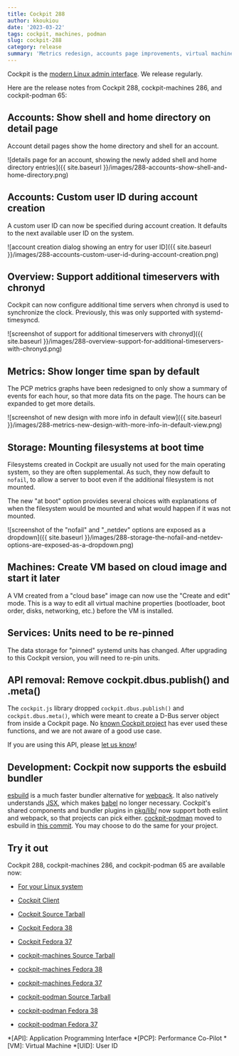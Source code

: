 ```yaml
---
title: Cockpit 288
author: kkoukiou
date: '2023-03-22'
tags: cockpit, machines, podman
slug: cockpit-288
category: release
summary: 'Metrics redesign, accounts page improvements, virtual machines cloud base editing, services page speed ups, chronyd manual time servers, esbuild bundler'
---
```


Cockpit is the [modern Linux admin interface](https://cockpit-project.org/).
We release regularly.

Here are the release notes from Cockpit 288, cockpit-machines 286, and cockpit-podman 65:

## Accounts: Show shell and home directory on detail page

Account detail pages show the home directory and shell for an account.

![details page for an account, showing the newly added shell and home directory entries]({{ site.baseurl }}/images/288-accounts-show-shell-and-home-directory.png)

## Accounts: Custom user ID during account creation

A custom user ID can now be specified during account creation. It defaults to the next available user ID on the system.

![account creation dialog showing an entry for user ID]({{ site.baseurl }}/images/288-accounts-custom-user-id-during-account-creation.png)

## Overview: Support additional timeservers with chronyd

Cockpit can now configure additional time servers when chronyd is used to synchronize the clock. Previously, this was only supported with systemd-timesyncd.

![screenshot of support for additional timeservers with chronyd]({{ site.baseurl }}/images/288-overview-support-for-additional-timeservers-with-chronyd.png)

## Metrics: Show longer time span by default

The PCP metrics graphs have been redesigned to only show a summary of events for each hour, so that more data fits on the page. The hours can be expanded to get more details.

![screenshot of new design with more info in default view]({{ site.baseurl }}/images/288-metrics-new-design-with-more-info-in-default-view.png)

## Storage: Mounting filesystems at boot time

Filesystems created in Cockpit are usually not used for the main operating system, so they are often supplemental. As such, they now default to `nofail`, to allow a server to boot even if the additional filesystem is not mounted.

The new "at boot" option provides several choices with explanations of when the filesystem would be mounted and what would happen if it was not mounted.

![screenshot of the "nofail" and "_netdev" options are exposed as a dropdown]({{ site.baseurl }}/images/288-storage-the-nofail-and-netdev-options-are-exposed-as-a-dropdown.png)

## Machines: Create VM based on cloud image and start it later

A VM created from a "cloud base" image can now use the "Create and edit" mode. This is a way to edit all virtual machine properties (bootloader, boot order, disks, networking, etc.) before the VM is installed.

## Services: Units need to be re-pinned

The data storage for "pinned" systemd units has changed. After upgrading to this Cockpit version, you will need to re-pin units.

## API removal: Remove cockpit.dbus.publish() and .meta()

The `cockpit.js` library dropped `cockpit.dbus.publish()` and `cockpit.dbus.meta()`, which were meant to create a D-Bus server object from inside a Cockpit page. No [known Cockpit project](https://cockpit-project.org/applications.html) has ever used these functions, and we are not aware of a good use case.

If you are using this API, please [let us know](https://github.com/cockpit-project/cockpit/issues)!

## Development: Cockpit now supports the esbuild bundler

[esbuild](https://esbuild.github.io/) is a much faster bundler alternative for [webpack](https://webpack.js.org/). It also natively understands [JSX](https://reactjs.org/docs/introducing-jsx.html), which makes [babel](https://babeljs.io/) no longer necessary. Cockpit's shared components and bundler plugins in [pkg/lib/](https://github.com/cockpit-project/cockpit/tree/main/pkg/lib) now support both eslint and webpack, so that projects can pick either. [cockpit-podman](https://github.com/cockpit-project/cockpit-podman) moved to esbuild in [this commit](https://github.com/cockpit-project/cockpit-podman/commit/d48f58297f66d2f6390aa85b54883d9be980850b). You may choose to do the same for your project.


## Try it out

Cockpit 288, cockpit-machines 286, and cockpit-podman 65 are available now:

* [For your Linux system](https://cockpit-project.org/running.html)
* [Cockpit Client](https://flathub.org/apps/details/org.cockpit_project.CockpitClient)

* [Cockpit Source Tarball](https://github.com/cockpit-project/cockpit/releases/tag/288)
* [Cockpit Fedora 38](https://bodhi.fedoraproject.org/updates/FEDORA-2023-6741936c44)
* [Cockpit Fedora 37](https://bodhi.fedoraproject.org/updates/FEDORA-2023-7372072c3f)
* [cockpit-machines Source Tarball](https://github.com/cockpit-project/cockpit-machines/releases/tag/286)
* [cockpit-machines Fedora 38](https://bodhi.fedoraproject.org/updates/FEDORA-2023-dc57efee43)
* [cockpit-machines Fedora 37](https://bodhi.fedoraproject.org/updates/FEDORA-2023-fb892a5b15)
* [cockpit-podman Source Tarball](https://github.com/cockpit-project/cockpit-podman/releases/tag/65)
* [cockpit-podman Fedora 38](https://bodhi.fedoraproject.org/updates/FEDORA-2023-18b5f87527)
* [cockpit-podman Fedora 37](https://bodhi.fedoraproject.org/updates/FEDORA-2023-b6a77df4df)

*[API]: Application Programming Interface
*[PCP]: Performance Co-Pilot
*[VM]: Virtual Machine
*[UID]: User ID
